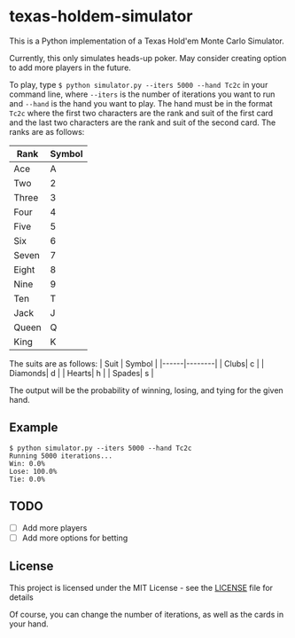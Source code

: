 # texas-holdem-simulator
This is a Python implementation of a Texas Hold'em Monte Carlo Simulator.

Currently, this only simulates heads-up poker. May consider creating option to add more players in the future.

To play, type `$ python simulator.py --iters 5000 --hand Tc2c` in your command line, where `--iters` is the number of iterations you want to run and `--hand` is the hand you want to play. The hand must be in the format `Tc2c` where the first two characters are the rank and suit of the first card and the last two characters are the rank and suit of the second card. The ranks are as follows:

| Rank | Symbol |
|------|--------|
| Ace  | A      |
| Two  | 2      |
| Three| 3      |
| Four | 4      |
| Five | 5      |
| Six  | 6      |
| Seven| 7      |
| Eight| 8      |
| Nine | 9      |
| Ten  | T      |
| Jack | J      |
| Queen| Q      |
| King | K      |

The suits are as follows:
| Suit | Symbol |
|------|--------|
| Clubs| c      |
| Diamonds| d   |
| Hearts| h     |
| Spades| s     |

The output will be the probability of winning, losing, and tying for the given hand.

## Example
```
$ python simulator.py --iters 5000 --hand Tc2c
Running 5000 iterations...
Win: 0.0%
Lose: 100.0%
Tie: 0.0%
```

## TODO
- [ ] Add more players
- [ ] Add more options for betting

## License
This project is licensed under the MIT License - see the [LICENSE](LICENSE) file for details

Of course, you can change the number of iterations, as well as the cards in your hand.